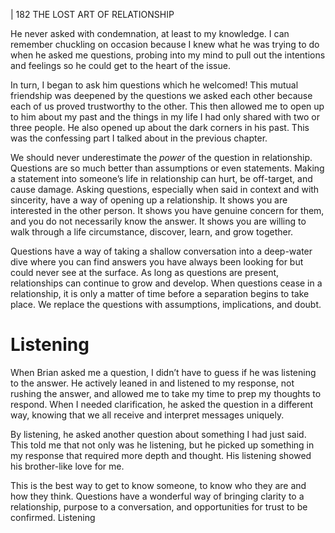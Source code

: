 | 182 THE LOST ART OF RELATIONSHIP

He never asked with condemnation, at least to my knowledge. I can
remember chuckling on occasion because I knew what he was trying to do
when he asked me questions, probing into my mind to pull out the intentions
and feelings so he could get to the heart of the issue.

In turn, I began to ask him questions which he welcomed! This mutual
friendship was deepened by the questions we asked each other because each
of us proved trustworthy to the other. This then allowed me to open up to him
about my past and the things in my life I had only shared with two or three
people. He also opened up about the dark corners in his past. This was the
confessing part I talked about in the previous chapter.

We should never underestimate the _power_ of the question in relationship.
Questions are so much better than assumptions or even statements. Making a
statement into someone’s life in relationship can hurt, be off-target, and cause
damage. Asking questions, especially when said in context and with sincerity,
have a way of opening up a relationship. It shows you are interested in the other
person. It shows you have genuine concern for them, and you do not necessarily
know the answer. It shows you are willing to walk through a life circumstance,
discover, learn, and grow together.

Questions have a way of taking a shallow conversation into a deep-water
dive where you can find answers you have always been looking for but could
never see at the surface. As long as questions are present, relationships can
continue to grow and develop. When questions cease in a relationship, it is only a
matter of time before a separation begins to take place. We replace the questions
with assumptions, implications, and doubt.

# Listening

When Brian asked me a question, I didn’t have to guess if he was listening
to the answer. He actively leaned in and listened to my response, not rushing the
answer, and allowed me to take my time to prep my thoughts to respond. When
I needed clarification, he asked the question in a different way, knowing that we
all receive and interpret messages uniquely.

By listening, he asked another question about something I had just said.
This told me that not only was he listening, but he picked up something in
my response that required more depth and thought. His listening showed his
brother-like love for me.

This is the best way to get to know someone, to know who they are and how
they think. Questions have a wonderful way of bringing clarity to a relationship,
purpose to a conversation, and opportunities for trust to be confirmed. Listening


